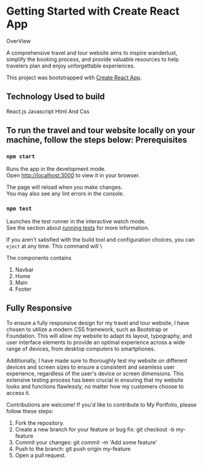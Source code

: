 # Getting Started with Create React App



OverView 

A comprehensive travel and tour website aims to inspire wanderlust, simplify the booking process, and provide valuable resources to help travelers plan and enjoy unforgettable experiences.

This project was bootstrapped with [Create React App](https://github.com/facebook/create-react-app).

## Technology Used to build 
 React.js
 Javascript
 Html And Css


 ## To run the travel and tour website locally on your machine, follow the steps below: Prerequisites

### `npm start`

Runs the app in the development mode.\
Open [http://localhost:3000](http://localhost:3000) to view it in your browser.

The page will reload when you make changes.\
You may also see any lint errors in the console.

### `npm test`

Launches the test runner in the interactive watch mode.\
See the section about [running tests](https://facebook.github.io/create-react-app/docs/running-tests) for more information.


If you aren't satisfied with the build tool and configuration choices, you can `eject` at any time. This command will \

The components contains 
1. Navbar
2. Home
3. Main
4. Footer

## Fully Responsive 
To ensure a fully responsive design for my travel and tour website, I have chosen to utilize a modern CSS framework, such as Bootstrap or Foundation. This will allow my website to adapt its layout, typography, and user interface elements to provide an optimal experience across a wide range of devices, from desktop computers to smartphones.

Additionally, I have made sure to thoroughly test my website on different devices and screen sizes to ensure a consistent and seamless user experience, regardless of the user's device or screen dimensions. This extensive testing process has been crucial in ensuring that my website looks and functions flawlessly, no matter how my customers choose to access it.

Contributions are welcome! If you'd like to contribute to My Portfolio, please follow these steps:

1. Fork the repository.
2. Create a new branch for your feature or bug fix: git checkout -b my-feature
3. Commit your changes: git commit -m 'Add some feature'
4. Push to the branch: git push origin my-feature
5. Open a pull request.


